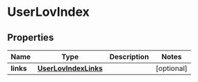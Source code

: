 
# UserLovIndex

## Properties
Name | Type | Description | Notes
------------ | ------------- | ------------- | -------------
**links** | [**UserLovIndexLinks**](UserLovIndexLinks.md) |  |  [optional]



